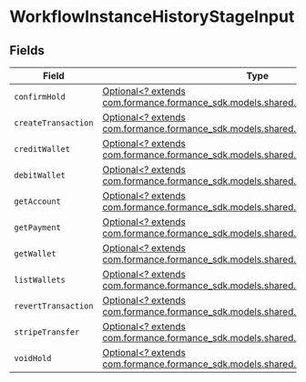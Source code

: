 # WorkflowInstanceHistoryStageInput


## Fields

| Field                                                                                                                                     | Type                                                                                                                                      | Required                                                                                                                                  | Description                                                                                                                               |
| ----------------------------------------------------------------------------------------------------------------------------------------- | ----------------------------------------------------------------------------------------------------------------------------------------- | ----------------------------------------------------------------------------------------------------------------------------------------- | ----------------------------------------------------------------------------------------------------------------------------------------- |
| `confirmHold`                                                                                                                             | [Optional<? extends com.formance.formance_sdk.models.shared.ActivityConfirmHold>](../../models/shared/ActivityConfirmHold.md)             | :heavy_minus_sign:                                                                                                                        | N/A                                                                                                                                       |
| `createTransaction`                                                                                                                       | [Optional<? extends com.formance.formance_sdk.models.shared.ActivityCreateTransaction>](../../models/shared/ActivityCreateTransaction.md) | :heavy_minus_sign:                                                                                                                        | N/A                                                                                                                                       |
| `creditWallet`                                                                                                                            | [Optional<? extends com.formance.formance_sdk.models.shared.ActivityCreditWallet>](../../models/shared/ActivityCreditWallet.md)           | :heavy_minus_sign:                                                                                                                        | N/A                                                                                                                                       |
| `debitWallet`                                                                                                                             | [Optional<? extends com.formance.formance_sdk.models.shared.ActivityDebitWallet>](../../models/shared/ActivityDebitWallet.md)             | :heavy_minus_sign:                                                                                                                        | N/A                                                                                                                                       |
| `getAccount`                                                                                                                              | [Optional<? extends com.formance.formance_sdk.models.shared.ActivityGetAccount>](../../models/shared/ActivityGetAccount.md)               | :heavy_minus_sign:                                                                                                                        | N/A                                                                                                                                       |
| `getPayment`                                                                                                                              | [Optional<? extends com.formance.formance_sdk.models.shared.ActivityGetPayment>](../../models/shared/ActivityGetPayment.md)               | :heavy_minus_sign:                                                                                                                        | N/A                                                                                                                                       |
| `getWallet`                                                                                                                               | [Optional<? extends com.formance.formance_sdk.models.shared.ActivityGetWallet>](../../models/shared/ActivityGetWallet.md)                 | :heavy_minus_sign:                                                                                                                        | N/A                                                                                                                                       |
| `listWallets`                                                                                                                             | [Optional<? extends com.formance.formance_sdk.models.shared.ActivityListWallets>](../../models/shared/ActivityListWallets.md)             | :heavy_minus_sign:                                                                                                                        | N/A                                                                                                                                       |
| `revertTransaction`                                                                                                                       | [Optional<? extends com.formance.formance_sdk.models.shared.ActivityRevertTransaction>](../../models/shared/ActivityRevertTransaction.md) | :heavy_minus_sign:                                                                                                                        | N/A                                                                                                                                       |
| `stripeTransfer`                                                                                                                          | [Optional<? extends com.formance.formance_sdk.models.shared.ActivityStripeTransfer>](../../models/shared/ActivityStripeTransfer.md)       | :heavy_minus_sign:                                                                                                                        | N/A                                                                                                                                       |
| `voidHold`                                                                                                                                | [Optional<? extends com.formance.formance_sdk.models.shared.ActivityVoidHold>](../../models/shared/ActivityVoidHold.md)                   | :heavy_minus_sign:                                                                                                                        | N/A                                                                                                                                       |